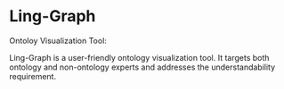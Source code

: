 # Ling-Graph
Ontoloy Visualization Tool:

Ling-Graph is a user-friendly ontology visualization tool. It targets both ontology and non-ontology experts and addresses the understandability requirement.
